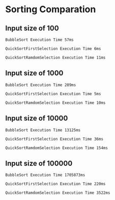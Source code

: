 # Sorting Comparation

## Input size of 100

```
BubbleSort Execution Time 57ms

QuickSortFirstSelection Execution Time 6ms

QuickSortRamdomSelection Execution Time 11ms
```

## Input size of 1000

```
BubbleSort Execution Time 289ms

QuickSortFirstSelection Execution Time 5ms

QuickSortRamdomSelection Execution Time 10ms
```

## Input size of 10000

```
BubbleSort Execution Time 13125ms

QuickSortFirstSelection Execution Time 36ms

QuickSortRamdomSelection Execution Time 154ms
```

## Input size of 100000

```
BubbleSort Execution Time 1705873ms

QuickSortFirstSelection Execution Time 220ms

QuickSortRamdomSelection Execution Time 3522ms
```